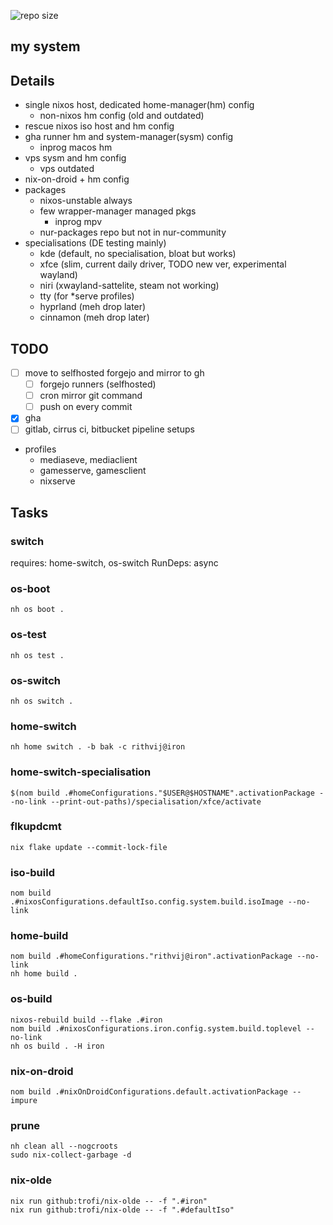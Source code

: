 ![repo size](https://img.shields.io/github/repo-size/phanirithvij/system)

## my system

## Details

- single nixos host, dedicated home-manager(hm) config
  - non-nixos hm config (old and outdated)
- rescue nixos iso host and hm config
- gha runner hm and system-manager(sysm) config
  - inprog macos hm
- vps sysm and hm config
  - vps outdated
- nix-on-droid + hm config
- packages
  - nixos-unstable always
  - few wrapper-manager managed pkgs
    - inprog mpv
  - nur-packages repo but not in nur-community
- specialisations (DE testing mainly)
  - kde (default, no specialisation, bloat but works)
  - xfce (slim, current daily driver, TODO new ver, experimental wayland)
  - niri (xwayland-sattelite, steam not working)
  - tty (for *serve profiles)
  - hyprland (meh drop later)
  - cinnamon (meh drop later)

## TODO

- [ ] move to selfhosted forgejo and mirror to gh
  - [ ] forgejo runners (selfhosted)
  - [ ] cron mirror git command
  - [ ] push on every commit
- [x] gha
- [ ] gitlab, cirrus ci, bitbucket pipeline setups
- profiles
  - mediaseve, mediaclient
  - gamesserve, gamesclient
  - nixserve

## Tasks

### switch

requires: home-switch, os-switch RunDeps: async

### os-boot

```
nh os boot .
```

### os-test

```
nh os test .
```

### os-switch

```
nh os switch .
```

### home-switch

```
nh home switch . -b bak -c rithvij@iron
```

### home-switch-specialisation

```
$(nom build .#homeConfigurations."$USER@$HOSTNAME".activationPackage --no-link --print-out-paths)/specialisation/xfce/activate
```

### flkupdcmt

```
nix flake update --commit-lock-file
```

### iso-build

```
nom build .#nixosConfigurations.defaultIso.config.system.build.isoImage --no-link
```

### home-build

```
nom build .#homeConfigurations."rithvij@iron".activationPackage --no-link
nh home build .
```

### os-build

```
nixos-rebuild build --flake .#iron
nom build .#nixosConfigurations.iron.config.system.build.toplevel --no-link
nh os build . -H iron
```

### nix-on-droid

```
nom build .#nixOnDroidConfigurations.default.activationPackage --impure
```

### prune

```
nh clean all --nogcroots
sudo nix-collect-garbage -d
```

### nix-olde

```
nix run github:trofi/nix-olde -- -f ".#iron"
nix run github:trofi/nix-olde -- -f ".#defaultIso"
```
